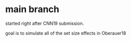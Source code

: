 #  main branch

started right after CNN19 submission. 

goal is to simulate all of the set size effects in Oberauer18